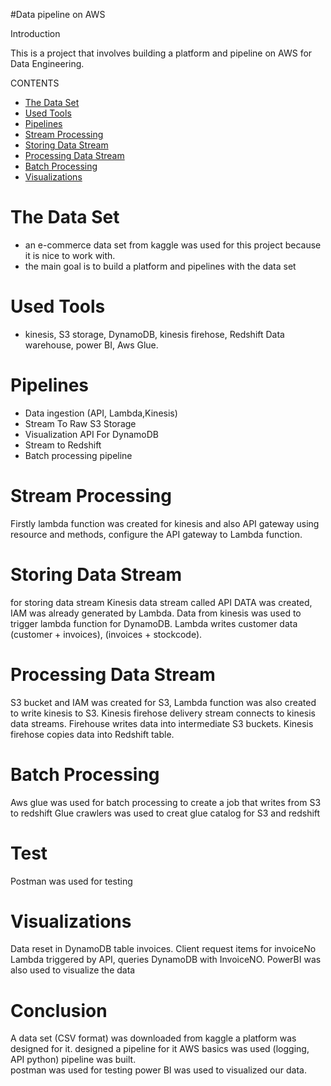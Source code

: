#Data pipeline on AWS

Introduction

This is a project that involves building a platform and pipeline on AWS for Data Engineering.

CONTENTS
- [The Data Set](#the-data-set)
- [Used Tools](#used-tools)
- [Pipelines](#pipelines)
- [Stream Processing](#stream-processing)
- [Storing Data Stream](#storing-data-stream)
- [Processing Data Stream](#processing-data-stream)
- [Batch Processing](#batch-processing)
- [Visualizations](#visualizations)


# The Data Set
- an e-commerce data set from kaggle was used for this project because it is nice to work with.
- the main goal is to build a platform and pipelines with the data set 

# Used Tools
- kinesis, S3 storage, DynamoDB, kinesis firehose,  Redshift Data warehouse, power BI, Aws Glue.

# Pipelines
- Data ingestion (API, Lambda,Kinesis)
- Stream To Raw S3 Storage
- Visualization API For DynamoDB
- Stream to Redshift
- Batch processing pipeline

# Stream Processing
Firstly lambda function was created for kinesis and also API gateway using resource and methods, configure the API gateway to Lambda function.

# Storing Data Stream
for storing data stream  Kinesis data stream called API DATA was created, IAM was already generated by Lambda.
Data from kinesis was used to trigger lambda function for DynamoDB.
Lambda writes customer data (customer + invoices), (invoices + stockcode).


# Processing Data Stream
S3 bucket and IAM was created for S3, Lambda function was also created to write kinesis to S3.
Kinesis firehose delivery stream connects to kinesis data streams.
Firehouse writes data into intermediate S3 buckets.
Kinesis firehose copies data into Redshift table.

# Batch Processing
Aws glue was used for batch processing to create a job that writes from S3 to redshift
Glue crawlers was used to creat glue catalog for S3 and redshift

# Test
Postman was used for testing

# Visualizations
Data reset in DynamoDB table invoices.
Client request items for invoiceNo
Lambda triggered by API, queries DynamoDB with InvoiceNO.
PowerBI was also used to visualize the data

# Conclusion
A data set (CSV format) was downloaded from kaggle
a platform was designed for it.
designed a pipeline for it
AWS basics was used (logging, API python)
pipeline was built.  
postman was used for testing
power BI was used to visualized our data.


